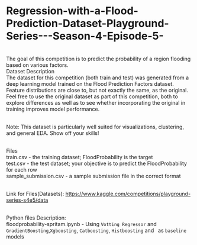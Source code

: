 # Regression-with-a-Flood-Prediction-Dataset-Playground-Series---Season-4-Episode-5-
<br>The goal of this competition is to predict the probability of a region flooding based on various factors.
<br>
Dataset Description
<br>The dataset for this competition (both train and test) was generated from a deep learning model trained on the Flood Prediction Factors dataset. Feature distributions are close to, but not exactly the same, as the original. Feel free to use the original dataset as part of this competition, both to explore differences as well as to see whether incorporating the original in training improves model performance.

<br>Note: This dataset is particularly well suited for visualizations, clustering, and general EDA. Show off your skills!

<br>Files
<br>train.csv - the training dataset; FloodProbability is the target
<br>test.csv - the test dataset; your objective is to predict the FloodProbability for each row
<br>sample_submission.csv - a sample submission file in the correct format

<br>Link for Files(Datasets):
https://www.kaggle.com/competitions/playground-series-s4e5/data

<br> Python files Description:
<br>floodprobability-spritam.ipynb - Using `Votting Regressor` and `GradientBoosting`,`Xgboosting`, `Catboosting`, `Histboosting` and ` `as `baseline` models
